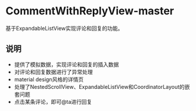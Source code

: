 # CommentWithReplyView-master
基于ExpandableListView实现评论和回复的功能。
>

## 说明
- 提供了模拟数据，实现评论和回复的插入数据
- 对评论和回复数据进行了异常处理
- material design风格的详情页
- 处理了NestedScrollView、ExpandableListView和CoordinatorLayout的嵌套问题
- 点击某条评论，即可@ta进行回复
